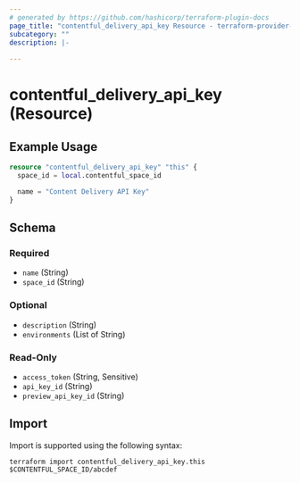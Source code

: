 ```yaml
---
# generated by https://github.com/hashicorp/terraform-plugin-docs
page_title: "contentful_delivery_api_key Resource - terraform-provider-contentful"
subcategory: ""
description: |-
  
---
```


# contentful_delivery_api_key (Resource)



## Example Usage

```terraform
resource "contentful_delivery_api_key" "this" {
  space_id = local.contentful_space_id

  name = "Content Delivery API Key"
}
```

<!-- schema generated by tfplugindocs -->
## Schema

### Required

- `name` (String)
- `space_id` (String)

### Optional

- `description` (String)
- `environments` (List of String)

### Read-Only

- `access_token` (String, Sensitive)
- `api_key_id` (String)
- `preview_api_key_id` (String)

## Import

Import is supported using the following syntax:

```shell
terraform import contentful_delivery_api_key.this $CONTENTFUL_SPACE_ID/abcdef
```
